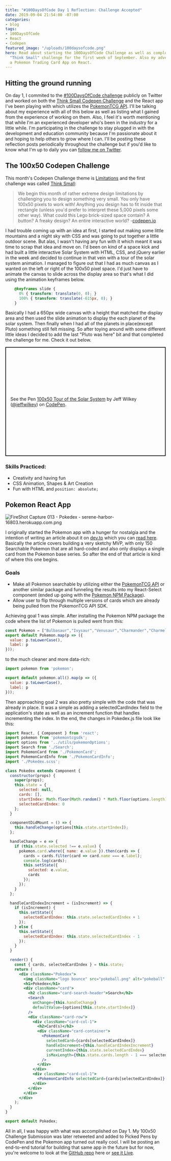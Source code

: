 ```yaml
---
title: "#100DaysOfCode Day 1 Reflection: Challenge Accepted"
date: 2019-09-04 21:54:00 -07:00
categories:
- blog
tags:
- 100DaysOfCode
- React
- Codepen
featured_image: "/uploads/100daysofcode.png"
hero: Read about starting the 100DaysOfCode Challenge as well as completing the Codepen
  "Think Small" challenge for the first week of September. Also my adventures in building
  a Pokemon Trading Card App on React.
---
```


## Hitting the ground running

On day 1, I commited to the [#100DaysOfCode challenge](https://www.100daysofcode.com) publicly on Twitter and worked on both the [Think Small Codepen Challenge](codepen.io/challenges/2019/september/1) and the React app I've been playing with which utilizes the [PokemonTCG API](https://pokemontcg.io/). I'll be talking about my experience with all of this below as well as listing what I gained from the experience of working on them. Also, I feel it's worth mentioning that while I'm an experienced developer who's been in the industry for a little while. I'm participating in the challenge to stay plugged in with the development and education community because I'm passionate about it and hoping to help others to grow where I can. I'll be posting these reflection posts periodically throughout the challenge but if you'd like to know what I'm up to daily you can [follow me on Twitter](https://www.twitter.com/jeffwilkey).

## The 100x50 Codepen Challenge

This month's Codepen Challenge theme is [Limitations](codepen.io/challenges/2019/september/) and the first challenge was called [Think Small](https://codepen.io/challenges/2019/september/1):

> We begin this month of rather extreme design limitations by challenging you to design something very small. You only have 100x50 pixels to work with! Anything you design has to fit inside that rectangle (unless you'd prefer to interpret these 5,000 pixels some other way). What could this Lego brick-sized space contain? A button? A freaky design? An entire interactive world? -[codepen.io](http://codepen.io)

I had trouble coming up with an idea at first, I started out making some little mountains and a night sky with CSS and was going to put together a little outdoor scene. But alas, I wasn't having any fun with it which meant it was time to scrap that idea and move on. I'd been on kind of a space kick and had built a little interactive Solar System with HTML, CSS, and jQuery earlier in the week and decided to continue in that vein with a tour of the solar system animation. I managed to figure out that I had as much canvas as I wanted on the left or right of the 100x50 pixel space. I'd just have to animate the canvas to slide across the display area so that's what I did using the animation keyframes below.

```css
    @keyframes slide {
      0% { transform: translate(0, 0); }
      100% { transform: translate(-615px, 0); }
    }
```

Basically I had a 650px wide canvas with a height that matched the display area and then used the slide animation to display the each planet of the solar system. Then finally when I had all of the planets in place(except Pluto) something still felt missing. So after toying around with some different little ideas I decided to add the last "Pluto was here" bit and that completed the challenge for me. Check it out below.

<p class="codepen" data-height="341" data-theme-id="37747" data-default-tab="css,result" data-user="jeffwilkey" data-slug-hash="jONaMBE" style="height: 341px; box-sizing: border-box; display: flex; align-items: center; justify-content: center; border: 2px solid; margin: 1em 0; padding: 1em;" data-pen-title="100x50  Tour of the Solar System">
  <span>See the Pen <a href="https://codepen.io/jeffwilkey/pen/jONaMBE/">
  100x50  Tour of the Solar System</a> by Jeff Wilkey (<a href="https://codepen.io/jeffwilkey">@jeffwilkey</a>)
  on <a href="https://codepen.io">CodePen</a>.</span>
</p>
<script async src="https://static.codepen.io/assets/embed/ei.js"></script>

### Skills Practiced:

- Creativity and having fun
- CSS Animation, Shapes & Art Creation
- Fun with HTML and `position: absolute;`

## Pokemon React App

![FireShot Capture 013 - Pokedex - serene-harbor-16803.herokuapp.com.png](/uploads/FireShot%20Capture%20013%20-%20Pokedex%20-%20serene-harbor-16803.herokuapp.com.png)

I originally started the Pokemon app with a hunger for nostalgia and the intention of writing an article about it on [dev.to](https://dev.to) which you can [read here](https://dev.to/jeffwilkey/creating-a-simple-pokemon-card-displayer-in-react-3l78). Basically the article covers building a very sketchy MVP, with only 150 Searchable Pokemon that are all hard-coded and also only displays a single card from the Pokemon base series. So after the end of that article is kind of where this one begins.

### Goals

- Make all Pokemon searchable by utilizing either the [PokemonTCG API](https://pokemontcg.io) or another similar package and funneling the results into my React-Select component (ended up going with the [Pokemon NPM Package](https://www.npmjs.com/package/pokemon)).
- Allow user to flip through multiple versions of cards which are already being pulled from the PokemonTCG API SDK.

Achieving goal 1 was simple. After installing the Pokemon NPM package the code where the list of Pokemon is pulled went from this:

```javascript
const Pokemon = ["Bulbasaur","Ivysaur","Venusaur","Charmander","Charmeleon","Charizard","Squirtle","Wartortle","Blastoise","Caterpie","Metapod","Butterfree","Weedle","Kakuna","Beedrill","Pidgey","Pidgeotto","Pidgeot","Rattata","Raticate","Spearow","Fearow","Ekans","Arbok","Pikachu","Raichu","Sandshrew","Sandslash","Nidoran","Nidorina","Nidoqueen","Nidoran","Nidorino","Nidoking","Clefairy","Clefable","Vulpix","Ninetales","Jigglypuff","Wigglytuff","Zubat","Golbat","Oddish","Gloom","Vileplume","Paras","Parasect","Venonat","Venomoth","Diglett","Dugtrio","Meowth","Persian","Psyduck","Golduck","Mankey","Primeape","Growlithe","Arcanine","Poliwag","Poliwhirl","Poliwrath","Abra","Kadabra","Alakazam","Machop","Machoke","Machamp","Bellsprout","Weepinbell","Victreebel","Tentacool","Tentacruel","Geodude","Graveler","Golem","Ponyta","Rapidash","Slowpoke","Slowbro","Magnemite","Magneton","Farfetch'd","Doduo","Dodrio","Seel","Dewgong","Grimer","Muk","Shellder","Cloyster","Gastly","Haunter","Gengar","Onix","Drowzee","Hypno","Krabby","Kingler","Voltorb","Electrode","Exeggcute","Exeggutor","Cubone","Marowak","Hitmonlee","Hitmonchan","Lickitung","Koffing","Weezing","Rhyhorn","Rhydon","Chansey","Tangela","Kangaskhan","Horsea","Seadra","Goldeen","Seaking","Staryu","Starmie","Mr. Mime","Scyther","Jynx","Electabuzz","Magmar","Pinsir","Tauros","Magikarp","Gyarados","Lapras","Ditto","Eevee","Vaporeon","Jolteon","Flareon","Porygon","Omanyte","Omastar","Kabuto","Kabutops","Aerodactyl","Snorlax","Articuno","Zapdos","Moltres","Dratini","Dragonair","Dragonite","Mewtwo","Mew"];
export default Pokemon.map(p => ({
  value: p.toLowerCase(),
  label: p
}));
```

to the much cleaner and more data-rich:

```javascript
import pokemon from 'pokemon';

export default pokemon.all().map(p => ({
  value: p.toLowerCase(),
  label: p
}));
```

Then approaching goal 2 was also pretty simple with the code that was already in place. It was a simple as adding a selectedCardIndex field to the application's state as well as an increment function that handles incrementing the index. In the end, the changes in Pokedex.js file look like this:

``` jsx
import React, { Component } from 'react';
import pokemon from 'pokemontcgsdk';
import options from '../utils/pokemonOptions';
import Search from './Search';
import PokemonCard from './PokemonCard';
import PokemonCardInfo from './PokemonCardInfo';
import './Pokedex.scss';

class Pokedex extends Component {
  constructor(props) {
    super(props);
    this.state = {
      selected: null,
      cards: [],
      startIndex: Math.floor(Math.random() * Math.floor(options.length)),
      selectedCardIndex: 0
    };
  }

  componentDidMount = () => {
    this.handleChange(options[this.state.startIndex]);
  };

  handleChange = e => {
    if (this.state.selected !== e.value) {
      pokemon.card.where({ name: e.value }).then(cards => {
        cards = cards.filter(card => card.name === e.label);
        console.log(cards);
        this.setState({
          selected: e.value,
          cards
        });
      });
    }
  };

  handleCardIndexIncrement = (isIncrement) => {
    if (isIncrement) {
      this.setState({
        selectedCardIndex: this.state.selectedCardIndex + 1
      });
    } else {
      this.setState({
        selectedCardIndex: this.state.selectedCardIndex - 1
      });
    }
  }

  render() {
    const { cards, selectedCardIndex } = this.state;
    return (
      <div className="Pokedex">
        <img className="logo bounce" src="pokeball.png" alt="pokeball" />
        <h1>Pokedex</h1>
        <div className="card">
          <h2 className="card-search-header">Search</h2>
          <Search
            onChange={this.handleChange}
            defaultValue={options[this.state.startIndex]}
          />
          <div className="card-row">
            <div className="card-col-1">
              <h2>Card(s)</h2>
              <div className="card-container">
                <PokemonCard
                  selectedCard={cards[selectedCardIndex]}
                  handleIncrement={this.handleCardIndexIncrement}
                  currentIndex={this.state.selectedCardIndex}
                  isMaxLength={this.state.cards.length - 1 === selectedCardIndex}
                />
              </div>
            </div>
            <div className="card-col-1">
              <PokemonCardInfo selectedCard={cards[selectedCardIndex]} />
            </div>
          </div>
        </div>
      </div>
    );
  }
}

export default Pokedex;
```

All in all, I was happy with what was accomplished on Day 1. My 100x50 Challenge Submission was later retweeted and added to Picked Pens by CodePen and the Pokemon app turned out really cool. I will be posting an end-to-end tutorial for building that same app in the future but for now, you're welcome to look at the [GitHub repo](https://www.github.com/jeffwilkey/pokedex-react) here or [see it Live](https://serene-harbor-16803.herokuapp.com/).



